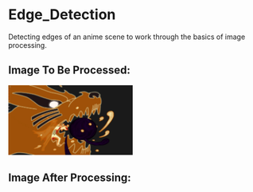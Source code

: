 # Edge_Detection
Detecting edges of an anime scene to work through the basics of image processing.

## Image To Be Processed:
<img src="Images/ImageToBeProcessed.png" width=250>

## Image After Processing:
